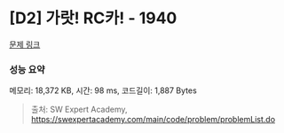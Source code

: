# [D2] 가랏! RC카! - 1940 

[문제 링크](https://swexpertacademy.com/main/code/problem/problemDetail.do?contestProbId=AV5PjMgaALgDFAUq) 

### 성능 요약

메모리: 18,372 KB, 시간: 98 ms, 코드길이: 1,887 Bytes



> 출처: SW Expert Academy, https://swexpertacademy.com/main/code/problem/problemList.do